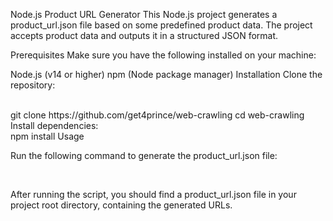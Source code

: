 Node.js Product URL Generator
This Node.js project generates a product_url.json file based on some predefined product data. The project accepts product data and outputs it in a structured JSON format.

Prerequisites
Make sure you have the following installed on your machine:

Node.js (v14 or higher)
npm (Node package manager)
Installation
Clone the repository:

<br/>
git clone https://github.com/get4prince/web-crawling
cd web-crawling
Install dependencies:

<br/>
npm install
Usage

Run the following command to generate the product_url.json file:

<br/>

After running the script, you should find a product_url.json file in your project root directory, containing the generated URLs.